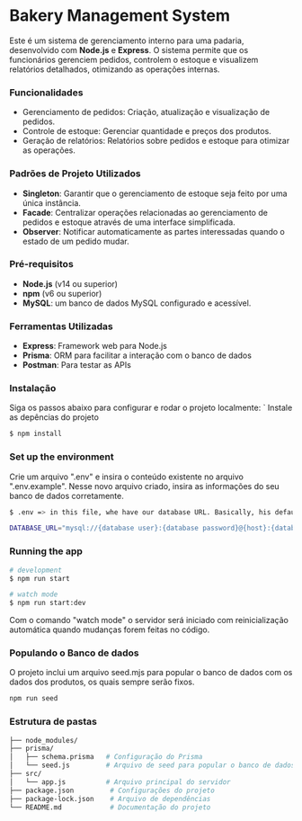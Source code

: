 # Bakery Management System

Este é um sistema de gerenciamento interno para uma padaria, desenvolvido com **Node.js** e **Express**. O sistema permite que os funcionários gerenciem pedidos, controlem o estoque e visualizem relatórios detalhados, otimizando as operações internas.


### Funcionalidades

- Gerenciamento de pedidos: Criação, atualização e visualização de pedidos.
- Controle de estoque: Gerenciar quantidade e preços dos produtos.
- Geração de relatórios: Relatórios sobre pedidos e estoque para otimizar as operações.

  
### Padrões de Projeto Utilizados

- **Singleton**: Garantir que o gerenciamento de estoque seja feito por uma única instância.
- **Facade**: Centralizar operações relacionadas ao gerenciamento de pedidos e estoque através de uma interface simplificada.
- **Observer**: Notificar automaticamente as partes interessadas quando o estado de um pedido mudar.


### Pré-requisitos

- **Node.js** (v14 ou superior)
- **npm** (v6 ou superior)
- **MySQL**: um banco de dados MySQL configurado e acessível.

### Ferramentas Utilizadas

- **Express**: Framework web para Node.js
- **Prisma**:  ORM para facilitar a interação com o banco de dados
- **Postman**: Para testar as APIs

### Instalação

Siga os passos abaixo para configurar e rodar o projeto localmente:
`
Instale as depências do projeto

```bash
$ npm install
```

### Set up the environment

Crie um arquivo ".env" e insira o conteúdo existente no arquivo ".env.example". Nesse novo arquivo criado, insira as informações do seu banco de dados corretamente.

```bash
$ .env => in this file, whe have our database URL. Basically, his default body is like this:

DATABASE_URL="mysql://{database user}:{database password}@{host}:{database port}/{database name}"
```

### Running the app

```bash
# development
$ npm run start

# watch mode
$ npm run start:dev

```
Com o comando "watch mode" o servidor será iniciado com reinicialização automática quando mudanças forem feitas no código.

### Populando o Banco de dados

O projeto inclui um arquivo seed.mjs para popular o banco de dados com os dados dos produtos, os quais sempre serão fixos.

```bash
npm run seed
```

### Estrutura de pastas

```bash
├── node_modules/
├── prisma/
│   ├── schema.prisma   # Configuração do Prisma
│   └── seed.js         # Arquivo de seed para popular o banco de dados
├── src/
│   └── app.js          # Arquivo principal do servidor
├── package.json         # Configurações do projeto
├── package-lock.json    # Arquivo de dependências
└── README.md            # Documentação do projeto
```
